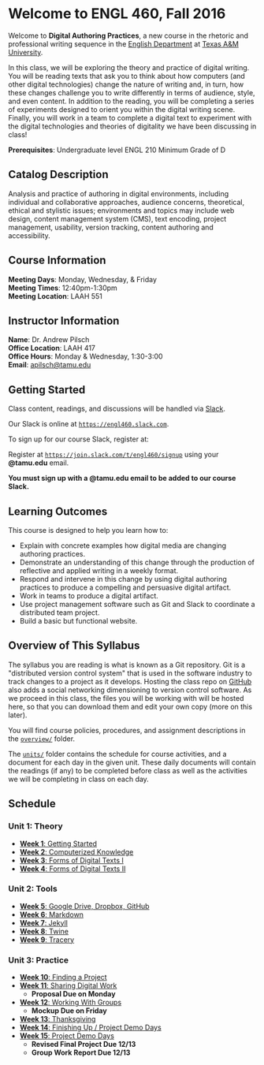 # Welcome to ENGL 460, Fall 2016

Welcome to **Digital Authoring Practices**, a new course in the rhetoric and professional writing sequence in the [English Department](https://english.tamu.edu) at [Texas A&M University](https://www.tamu.edu).

In this class, we will be exploring the theory and practice of digital writing. You will be reading texts that ask you to think about how computers (and other digital technologies) change the nature of writing and, in turn, how these changes challenge you to write differently in terms of audience, style, and even content. In addition to the reading, you will be completing a series of experiments designed to orient you within the digital writing scene. Finally, you will work in a team to complete a digital text to experiment with the digital technologies and theories of digitality we have been discussing in class!

**Prerequisites**: Undergraduate level ENGL 210 Minimum Grade of D 

## Catalog Description

Analysis and practice of authoring in digital environments, including individual and collaborative approaches, audience concerns, theoretical, ethical and stylistic issues; environments and topics may include web design, content management system (CMS), text encoding, project management, usability, version tracking, content authoring and accessibility.

## Course Information

**Meeting Days**: Monday, Wednesday, & Friday  
**Meeting Times**: 12:40pm-1:30pm  
**Meeting Location**: LAAH 551

## Instructor Information

**Name**: Dr. Andrew Pilsch  
**Office Location**: LAAH 417  
**Office Hours**: Monday & Wednesday, 1:30-3:00  
**Email**: apilsch@tamu.edu

## Getting Started

Class content, readings, and discussions will be handled via [Slack](https://slack.com).

Our Slack is online at [`https://engl460.slack.com`](https://engl460.slack.com).

To sign up for our course Slack, register at:

Register at [`https://join.slack.com/t/engl460/signup`](https://join.slack.com/t/engl460/signup) using your **@tamu.edu** email.

**You must sign up with a @tamu.edu email to be added to our course Slack.**

## Learning Outcomes

This course is designed to help you learn how to:

* Explain with concrete examples how digital media are changing authoring practices.
* Demonstrate an understanding of this change through the production of reflective and applied writing in a weekly format.
* Respond and intervene in this change by using digital authoring practices to produce a compelling and persuasive digital artifact.
* Work in teams to produce a digital artifact.
* Use project management software such as Git and Slack to coordinate a distributed team project.
* Build a basic but functional website.

## Overview of This Syllabus

The syllabus you are reading is what is known as a Git repository. Git is a "distributed version control system" that is used in the software industry to track changes to a project as it develops. Hosting the class repo on [GitHub](https://github.com) also adds a social networking dimensioning to version control software. As we proceed in this class, the files you will be working with will be hosted here, so that you can download them and edit your own copy (more on this later).

You will find course policies, procedures, and assignment descriptions in the [`overview/`](overview/) folder.

The [`units/`](units/) folder contains the schedule for course activities, and a document for each day in the given unit. These daily documents will contain the readings (if any) to be completed before class as well as the activities we will be completing in class on each day.

## Schedule

### Unit 1: Theory

* [**Week 1**: Getting Started](units/01-theory/week01.md)
* [**Week 2**: Computerized Knowledge](units/01-theory/week02.md)
* [**Week 3**: Forms of Digital Texts I](units/01-theory/week03.md)
* [**Week 4**: Forms of Digital Texts II](units/01-theory/week04.md)

### Unit 2: Tools

* [**Week 5**: Google Drive, Dropbox, GitHub](units/02-tools/week05.md)
* [**Week 6**: Markdown](units/02-tools/week06.md)
* [**Week 7**: Jekyll](units/02-tools/week07.md)
* [**Week 8**: Twine](units/02-tools/week08.md)
* [**Week 9**: Tracery](units/02-tools/week09.md)

### Unit 3: Practice

* [**Week 10**: Finding a Project](units/03-practice/week10.md)
* [**Week 11**: Sharing Digital Work](units/03-practice/week11.md)
	* **Proposal Due on Monday**
* [**Week 12**: Working With Groups](units/03-practice/week12.md)
	* **Mockup Due on Friday**
* [**Week 13**: Thanksgiving](units/03-practice/week13.md)
* [**Week 14**: Finishing Up / Project Demo Days](units/03-practice/week14.md)
* [**Week 15**: Project Demo Days](units/03-practice/week14.md)
	* **Revised Final Project Due 12/13**
	* **Group Work Report Due 12/13**